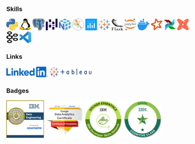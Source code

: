 <h3>Skills</h3>
<a href="#" title="Python"><img src="https://github.com/marubadtz/marubadtz/blob/main/icons/python.svg" alt="Python" width="31px" height="31px"></a>
<a href="#" title="Linux"><img src="https://github.com/marubadtz/marubadtz/blob/main/icons/linux-tux.svg" alt="Linux" width="31px" height="31px"></a>
<a href="#" title="PostgreSQL"><img src="https://github.com/marubadtz/marubadtz/blob/main/icons/postgresql.svg" alt="PostgreSQL" width="31px" height="31px"></a>
<a href="#" title="Pandas"><img src="https://github.com/marubadtz/marubadtz/blob/main/icons/pandas-icon.svg" alt="Pandas" width="31px" height="31px"></a>
<a href="#" title="Numpy"><img src="https://github.com/marubadtz/marubadtz/blob/main/icons/numpy-icon.svg" alt="Numpy" width="31px" height="31px"></a>
<a href="#" title="Matplotlib"><img src="https://github.com/marubadtz/marubadtz/blob/main/icons/matplotlib.svg" alt="Matplotlib" width="31px" height="31px"></a>
<a href="#" title="Plotly"><img src="https://github.com/marubadtz/marubadtz/blob/main/icons/plot_ly-icon.svg" alt="Plotly" width="31px" height="31px"></a>
<a href="#" title="Tableau"><img src="https://github.com/marubadtz/marubadtz/blob/main/icons/tableau-software.svg" alt="Tableau" width="31px" height="31px"></a>
<a href="#" title="Flask"><img src="https://github.com/marubadtz/marubadtz/blob/main/icons/flask.svg" alt="Flask" width="31px" height="31px"></a>
<a href="#" title="Jupyter"><img src="https://github.com/marubadtz/marubadtz/blob/main/icons/jupyter.svg" alt="Jupyter" width="31px" height="31px"></a>
<a href="#" title="Docker"><img src="https://github.com/marubadtz/marubadtz/blob/main/icons/docker-icon.svg" alt="Docker" width="31px" height="31px"></a>
<a href="#" title="Spark"><img src="https://github.com/marubadtz/marubadtz/blob/main/icons/apache_spark-icon.svg" alt="Spark" width="31px" height="31px"></a>
<a href="#" title="Airflow"><img src="https://github.com/marubadtz/marubadtz/blob/main/icons/airflow.svg" alt="Airflow" width="31px" height="31px"></a>
<a href="#" title="dbt"><img src="https://github.com/marubadtz/marubadtz/blob/main/icons/dbt.svg" alt="dbt" width="31px" height="31px"></a>
<a href="#" title="Kafka"><img src="https://github.com/marubadtz/marubadtz/blob/main/icons/kafka-icon.svg" alt="Kafka" width="31px" height="31px"></a>
<a href="#" title="VisualStudio"><img src="https://github.com/marubadtz/marubadtz/blob/main/icons/visual-studio-code.svg" alt="VisualStudio" width="31px" height="31px"></a>

<h3>Links</h3>
<a href="https://www.linkedin.com/in/sergei-frolov-62794853" title="Linkedin"><img src="https://github.com/marubadtz/marubadtz/blob/main/icons/linkedin-logo-2013.svg" alt="Linkedin" width="111px" height="28px"></a>
<a href="https://public.tableau.com/app/profile/sergei3087" title="Tableau"><img src="https://github.com/marubadtz/marubadtz/blob/main/icons/tableau-logo.svg" alt="Tableau" width="111px" height="28px"></a>

<h3>Badges</h3>
<a href="https://www.credly.com/earner/earned/badge/0e6cce8d-acbf-46ce-9d48-7749743a2fcb", title="Data Engineering Professional Certificate"><img src="https://github.com/marubadtz/marubadtz/blob/main/img/ibm_de_cert.png" alt="DE Certificate" width="100px" height="100px"></a>
<a href="https://www.credly.com/badges/b7e0b5ed-f894-4533-be3c-d30cb7c74b82", title="Google Data Analytics Certificate"><img src="https://github.com/marubadtz/marubadtz/blob/main/img/GCC_DA_cert.png" alt="DA Certificate" width="100px" height="100px"></a>
<a href="https://www.credly.com/earner/earned/badge/4e666b7a-0f69-49db-b4af-91c13d35b597", title="Docker Essentials: A Developer Introduction"><img src="https://github.com/marubadtz/marubadtz/blob/main/img/docker_ess_badge.png" alt="Docker" width="100px" height="100px"></a>
<a href="https://www.credly.com/earner/earned/badge/3815dd23-f047-4e99-8305-a0494dfa0e68", title="Spark - Level 1"><img src="https://github.com/marubadtz/marubadtz/blob/main/img/spark_l1_badge.png" alt="Spark L1" width="100px" height="100px"></a>

